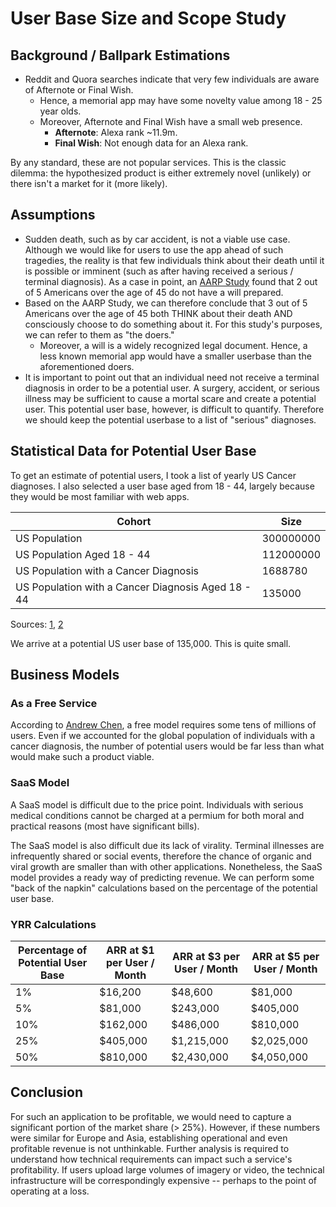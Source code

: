 # User Base Size and Scope Study

## Background / Ballpark Estimations
* Reddit and Quora searches indicate that very few individuals are aware of Afternote or Final Wish.
  * Hence, a memorial app may have some novelty value among 18 - 25 year olds.
  * Moreover, Afternote and Final Wish have a small web presence.
    * **Afternote**: Alexa rank ~11.9m.
    * **Final Wish**: Not enough data for an Alexa rank.
   
By any standard, these are not popular services. This is the classic dilemma: the hypothesized product is either extremely novel (unlikely) or there isn't a market for it (more likely).

## Assumptions
* Sudden death, such as by car accident, is not a viable use case. Although we would like for users to use the
app ahead of such tragedies, the reality is that few individuals think about their death
until it is possible or imminent (such as after having received a serious / terminal diagnosis). As a case in point, an [AARP Study](https://www.aarp.org/money/estate-planning/info-09-2010/ten_things_you_should_know_about_writing_a_will.html) found that
2 out of 5 Americans over the age of 45 do not have a will prepared. 
* Based on the AARP Study, we can therefore conclude that 3 out of 5 Americans over the age of 45 both THINK about their death AND consciously choose to do something about it. For this study's purposes, we can refer to them as "the doers."
  * Moreover, a will is a widely recognized legal document. Hence, a less known memorial app would have a smaller userbase than the aforementioned doers. 
* It is important to point out that an individual need not receive a terminal diagnosis in order to be a potential user. A surgery, accident, or serious illness may be sufficient to cause a mortal scare and create a potential user. This potential user base, however, is difficult to quantify. Therefore we should keep the potential userbase to a list of "serious" diagnoses.

## Statistical Data for Potential User Base
To get an estimate of potential users, I took a list of yearly US Cancer diagnoses. I also selected a user base
aged from 18 - 44, largely because they would be most familiar with web apps.

| Cohort                                             | Size      |
|----------------------------------------------------|-----------|
| US Population                                      | 300000000 |
| US Population Aged 18 - 44                         | 112000000 |
| US Population with a Cancer Diagnosis              | 1688780   |
| US Population with a Cancer Diagnosis Aged 18 - 44 | 135000    |

Sources: [1](https://www.cancer.gov/about-cancer/causes-prevention/risk/age), [2](https://seer.cancer.gov/statfacts/html/all.html)

We arrive at a potential US user base of 135,000. This is quite small.

## Business Models

### As a Free Service
According to [Andrew Chen](http://andrewchen.co/quora-what-is-considered-a-significant-number-of-users-for-a-free-consumer-internet-product/), a free model requires some tens of millions of users. Even if we accounted for the global population of individuals with a cancer diagnosis, the number of potential users would be far less than what would make such a product viable.

### SaaS Model
A SaaS model is difficult due to the price point. Individuals with serious medical conditions cannot be charged at a permium for both moral and practical reasons (most have significant bills). 

The SaaS model is also difficult due its lack of virality. Terminal illnesses are infrequently shared or social events, therefore the chance of organic and viral growth are smaller than with other applications. Nonetheless, the SaaS model provides a ready way of predicting revenue. We can perform some "back of the napkin" calculations based on the percentage of the potential user base.

### YRR Calculations

| Percentage of Potential User Base | ARR at $1 per User / Month  | ARR at $3 per User / Month | ARR at $5 per User / Month |
|-----------------------------------|-----------------------------|----------------------------|----------------------------|
| 1%                                | $16,200                     | $48,600                    | $81,000                    |
| 5%                                | $81,000                     | $243,000                   | $405,000                   |
| 10%                               | $162,000                    | $486,000                   | $810,000                   |
| 25%                               | $405,000                    | $1,215,000                 | $2,025,000                 |
| 50%                               | $810,000                    | $2,430,000                 | $4,050,000                 |


## Conclusion
For such an application to be profitable, we would need to capture a significant portion of the market share (> 25%). However, if these numbers were similar for Europe and Asia, establishing operational and even profitable revenue is not unthinkable. Further analysis is required to understand how technical requirements can impact such a service's profitability. If users upload large volumes of imagery or video, the technical infrastructure will be correspondingly expensive -- perhaps to the point of operating at a loss.
